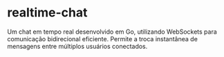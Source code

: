 # realtime-chat
Um chat em tempo real desenvolvido em Go, utilizando WebSockets para comunicação bidirecional eficiente. Permite a troca instantânea de mensagens entre múltiplos usuários conectados.
